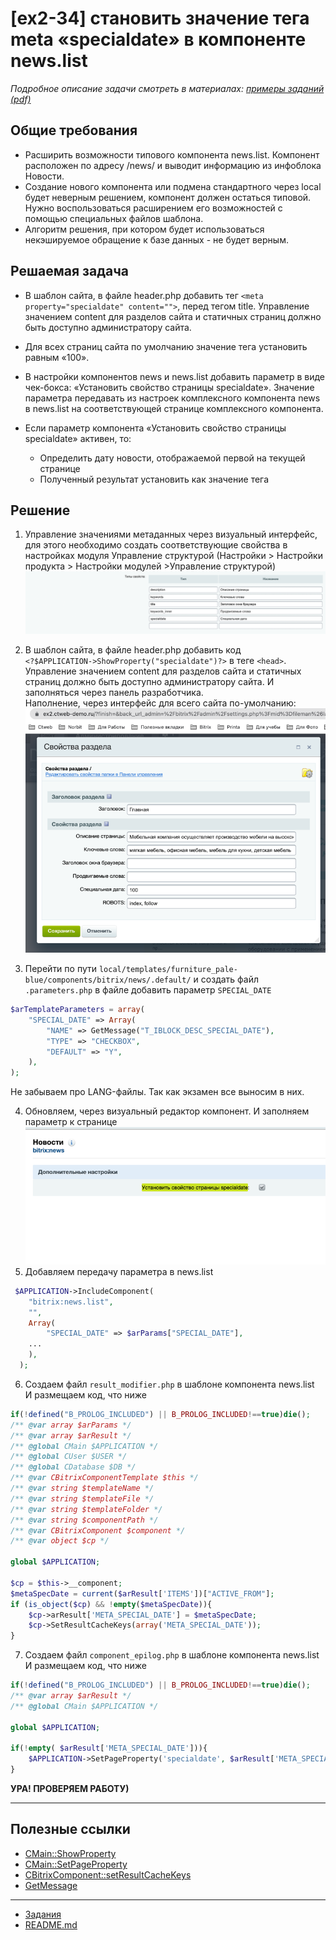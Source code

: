 # [ex2-34] становить значение тега meta «specialdate» в компоненте news.list

*Подробное описание задачи смотреть в материалах: [примеры заданий (pdf)](../pubinfo/Ex2AllType.pdf)*

## Общие требования

* Расширить возможности типового компонента news.list. Компонент расположен по адресу /news/ и выводит информацию из инфоблока Новости.
* Создание нового компонента или подмена стандартного через local будет неверным решением, компонент должен остаться типовой. Нужно воспользоваться расширением его возможностей с помощью специальных файлов шаблона.
* Алгоритм решения, при котором будет использоваться некэшируемое обращение к базе данных - не будет верным.

## Решаемая задача

* В шаблон сайта, в файле header.php добавить тег ```<meta property="specialdate" content="">```, перед тегом title. Управление значением content для разделов сайта и статичных страниц должно быть доступно администратору сайта.

* Для всех страниц сайта по умолчанию значение тега установить равным «100».

* В настройки компонентов news и news.list добавить параметр в виде чек-бокса: «Установить свойство страницы specialdate». Значение параметра передавать из настроек комплексного компонента news в news.list на соответствующей странице комплексного компонента.

* Если параметр компонента «Установить свойство страницы specialdate» активен, то:
    * Определить дату новости, отображаемой первой на текущей странице
    * Полученный результат установить как значение тега

## Решение
1. Управление значениями метаданных через визуальный интерфейс, для этого необходимо создать соответствующие свойства в настройках модуля Управление структурой (Настройки > Настройки продукта > Настройки модулей >Управление структурой)
   ![img.png](../screen/img.png)

2. В шаблон сайта, в файле header.php добавить код  
   `<?$APPLICATION->ShowProperty("specialdate")?>` в теге `<head>`. Управление значением content для разделов сайта и статичных страниц должно быть доступно администратору сайта. И заполняться через панель разработчика.  
   Наполнение, через интерфейс для всего сайта по-умолчанию:
   ![img2.png](../screen/img2.png)

3. Перейти по пути `local/templates/furniture_pale-blue/components/bitrix/news/.default/` и создать файл `.parameters.php` в файле добавить параметр `SPECIAL_DATE`

```php
$arTemplateParameters = array(
	"SPECIAL_DATE" => Array(
		"NAME" => GetMessage("T_IBLOCK_DESC_SPECIAL_DATE"),
		"TYPE" => "CHECKBOX",
		"DEFAULT" => "Y",
	),
);
```
Не забываем про LANG-файлы. Так как экзамен все выносим в них.

4. Обновляем, через визуальный редактор компонент. И заполняем параметр к странице
   ![img3.png](../screen/img3.png)
5. Добавляем передачу параметра в news.list
```php
 $APPLICATION->IncludeComponent(
	"bitrix:news.list",
	"",
	Array(
        "SPECIAL_DATE" => $arParams["SPECIAL_DATE"],
    ...
    ),
  );
```
6. Создаем файл `result_modifier.php` в шаблоне компонента news.list  
   И размещаем код, что ниже
```php
if(!defined("B_PROLOG_INCLUDED") || B_PROLOG_INCLUDED!==true)die();
/** @var array $arParams */
/** @var array $arResult */
/** @global CMain $APPLICATION */
/** @global CUser $USER */
/** @global CDatabase $DB */
/** @var CBitrixComponentTemplate $this */
/** @var string $templateName */
/** @var string $templateFile */
/** @var string $templateFolder */
/** @var string $componentPath */
/** @var CBitrixComponent $component */
/** @var object $cp */

global $APPLICATION;

$cp = $this->__component;
$metaSpecDate = current($arResult['ITEMS'])["ACTIVE_FROM"];
if (is_object($cp) && !empty($metaSpecDate)){
    $cp->arResult['META_SPECIAL_DATE'] = $metaSpecDate;
    $cp->SetResultCacheKeys(array('META_SPECIAL_DATE'));
}
```
7. Создаем файл `component_epilog.php`  в шаблоне компонента news.list  
   И размещаем код, что ниже
```php
if(!defined("B_PROLOG_INCLUDED") || B_PROLOG_INCLUDED!==true)die();
/** @var array $arResult */
/** @global CMain $APPLICATION */

global $APPLICATION;

if(!empty( $arResult['META_SPECIAL_DATE'])){
    $APPLICATION->SetPageProperty('specialdate', $arResult['META_SPECIAL_DATE']);
}
```
**УРА! ПРОВЕРЯЕМ РАБОТУ)**
***
## Полезные ссылки

* [CMain::ShowProperty](https://dev.1c-bitrix.ru/api_help/main/reference/cmain/showproperty.php)
* [CMain::SetPageProperty](https://dev.1c-bitrix.ru/api_help/main/reference/cmain/setpageproperty.php)
* [CBitrixComponent::setResultCacheKeys](https://dev.1c-bitrix.ru/api_help/main/reference/cbitrixcomponent/setresultcachekeys.php)
* [GetMessage](https://dev.1c-bitrix.ru/api_help/main/functions/localization/getmessage.php)

____
* [Задания](tasks.md)
* [README.md](../../README.md)